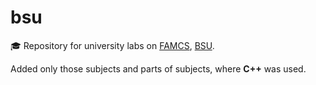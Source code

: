 # bsu

🎓 Repository for university labs on [FAMCS](http://fpmi.bsu.by/ru/main.aspx?guid=6091), [BSU](http://www.bsu.by/en/main.aspx).

Added only those subjects and parts of subjects, where **C++** was used.
